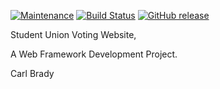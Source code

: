  [![Maintenance](https://img.shields.io/badge/Maintained%3F-no-red.svg)](https://github.com/B00084475/SUVoting/commits/master)
[![Build Status](https://travis-ci.com/B00084475/SUVoting.svg?token=JpsKjP1oNsRGd8rDzwGK&branch=master)](https://travis-ci.com/B00084475/SUVoting)
[![GitHub release](https://img.shields.io/github/release/Naereen/StrapDown.js.svg)](https://GitHub.com/B00084475/SUVoting/releases/)

Student Union Voting Website, 

A Web Framework Development Project.

Carl Brady

